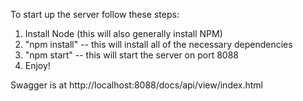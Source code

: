 To start up the server follow these steps:

1) Install Node (this will also generally install NPM)
2) "npm install" -- this will install all of the necessary dependencies
3) "npm start" -- this will start the server on port 8088
4) Enjoy!

Swagger is at http://localhost:8088/docs/api/view/index.html
